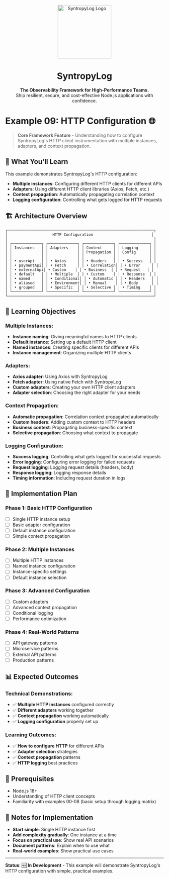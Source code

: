 <p align="center">
  <img src="https://raw.githubusercontent.com/Syntropysoft/syntropylog-examples-/main/assets/syntropyLog-logo.png" alt="SyntropyLog Logo" width="170"/>
</p>

<h1 align="center">SyntropyLog</h1>

<p align="center">
  <strong>The Observability Framework for High-Performance Teams.</strong>
  <br />
  Ship resilient, secure, and cost-effective Node.js applications with confidence.
</p>

# Example 09: HTTP Configuration 🌐

> **Core Framework Feature** - Understanding how to configure SyntropyLog's HTTP client instrumentation with multiple instances, adapters, and context propagation.

## 🎯 What You'll Learn

This example demonstrates SyntropyLog's HTTP configuration:

- **Multiple instances**: Configuring different HTTP clients for different APIs
- **Adapters**: Using different HTTP client libraries (Axios, Fetch, etc.)
- **Context propagation**: Automatically propagating correlation context
- **Logging configuration**: Controlling what gets logged for HTTP requests

## 🏗️ Architecture Overview

```
┌─────────────────────────────────────────────────────────────────┐
│                    HTTP Configuration                          │
│                                                                 │
│ ┌─────────────┐ ┌─────────────┐ ┌─────────────┐ ┌─────────────┐ │
│ │ Instances   │ │ Adapters    │ │ Context     │ │ Logging     │ │
│ │             │ │             │ │ Propagation │ │ Config      │ │
│ │             │ │             │ │             │ │             │ │
│ │ • userApi   │ │ • Axios     │ │ • Headers   │ │ • Success   │ │
│ │ • paymentApi│ │ • Fetch     │ │ • Correlation│ │ • Error     │ │
│ │ • externalApi│ • Custom    │ │ • Business  │ │ • Request   │ │
│ │ • default   │ │ • Multiple  │ │ • Custom    │ │ • Response  │ │
│ │ • named     │ │ • Conditional│ │ • Automatic │ │ • Headers   │ │
│ │ • aliased   │ │ • Environment│ │ • Manual    │ │ • Body      │ │
│ │ • grouped   │ │ • Specific  │ │ • Selective │ │ • Timing    │ │
│ └─────────────┘ └─────────────┘ └─────────────┘ └─────────────┘ │
└─────────────────────────────────────────────────────────────────┘
```

## 🎯 Learning Objectives

### **Multiple Instances:**
- **Instance naming**: Giving meaningful names to HTTP clients
- **Default instance**: Setting up a default HTTP client
- **Named instances**: Creating specific clients for different APIs
- **Instance management**: Organizing multiple HTTP clients

### **Adapters:**
- **Axios adapter**: Using Axios with SyntropyLog
- **Fetch adapter**: Using native Fetch with SyntropyLog
- **Custom adapters**: Creating your own HTTP client adapters
- **Adapter selection**: Choosing the right adapter for your needs

### **Context Propagation:**
- **Automatic propagation**: Correlation context propagated automatically
- **Custom headers**: Adding custom context to HTTP headers
- **Business context**: Propagating business-specific context
- **Selective propagation**: Choosing what context to propagate

### **Logging Configuration:**
- **Success logging**: Controlling what gets logged for successful requests
- **Error logging**: Configuring error logging for failed requests
- **Request logging**: Logging request details (headers, body)
- **Response logging**: Logging response details
- **Timing information**: Including request duration in logs

## 🚀 Implementation Plan

### **Phase 1: Basic HTTP Configuration**
- [ ] Single HTTP instance setup
- [ ] Basic adapter configuration
- [ ] Default instance configuration
- [ ] Simple context propagation

### **Phase 2: Multiple Instances**
- [ ] Multiple HTTP instances
- [ ] Named instance configuration
- [ ] Instance-specific settings
- [ ] Default instance selection

### **Phase 3: Advanced Configuration**
- [ ] Custom adapters
- [ ] Advanced context propagation
- [ ] Conditional logging
- [ ] Performance optimization

### **Phase 4: Real-World Patterns**
- [ ] API gateway patterns
- [ ] Microservice patterns
- [ ] External API patterns
- [ ] Production patterns

## 📊 Expected Outcomes

### **Technical Demonstrations:**
- ✅ **Multiple HTTP instances** configured correctly
- ✅ **Different adapters** working together
- ✅ **Context propagation** working automatically
- ✅ **Logging configuration** properly set up

### **Learning Outcomes:**
- ✅ **How to configure HTTP** for different APIs
- ✅ **Adapter selection** strategies
- ✅ **Context propagation** patterns
- ✅ **HTTP logging** best practices

## 🔧 Prerequisites

- Node.js 18+
- Understanding of HTTP client concepts
- Familiarity with examples 00-08 (basic setup through logging matrix)

## 📝 Notes for Implementation

- **Start simple**: Single HTTP instance first
- **Add complexity gradually**: One instance at a time
- **Focus on practical use**: Show real API scenarios
- **Document patterns**: Explain when to use what
- **Real-world examples**: Show practical use cases

---

**Status**: 🆕 **In Development** - This example will demonstrate SyntropyLog's HTTP configuration with simple, practical examples. 